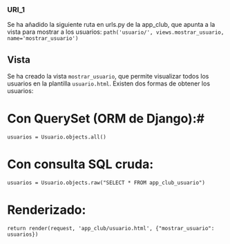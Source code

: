 ### URl_1 ###
Se ha añadido la siguiente ruta en urls.py de la app_club, que apunta a la vista para mostrar a los usuarios:
`path('usuario/', views.mostrar_usuario, name='mostrar_usuario')`

## Vista ##
Se ha creado la vista `mostrar_usuario`, que permite visualizar todos los usuarios en la plantilla `usuario.html`. Existen dos formas de obtener los usuarios:

# Con QuerySet (ORM de Django):#

`usuarios = Usuario.objects.all()`

# Con consulta SQL cruda: #

`usuarios = Usuario.objects.raw("SELECT * FROM app_club_usuario")`

# Renderizado: #

`return render(request, 'app_club/usuario.html', {"mostrar_usuario": usuarios})`